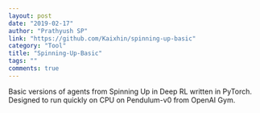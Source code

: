 ```yaml
---
layout: post
date: "2019-02-17"
author: "Prathyush SP"
link: "https://github.com/Kaixhin/spinning-up-basic"
category: "Tool"
title: "Spinning-Up-Basic"
tags: ""
comments: true
---
```

Basic versions of agents from Spinning Up in Deep RL written in PyTorch. Designed to run quickly on CPU on Pendulum-v0 from OpenAI Gym.